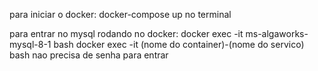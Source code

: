 para iniciar o docker:
docker-compose up no terminal

para entrar no mysql rodando no docker:
docker exec -it ms-algaworks-mysql-8-1 bash 
docker exec -it (nome do container)-(nome do servico) bash
nao precisa de senha para entrar
